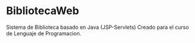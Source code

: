 # BibliotecaWeb
Sistema de Biblioteca basado en Java (JSP-Servlets)
Creado para el curso de Lenguaje de Programacion.
